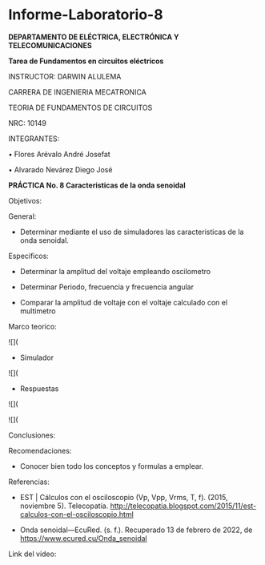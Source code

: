 # Informe-Laboratorio-8

**DEPARTAMENTO DE ELÉCTRICA, ELECTRÓNICA Y TELECOMUNICACIONES**

**Tarea de Fundamentos en circuitos eléctricos**

INSTRUCTOR: DARWIN ALULEMA

CARRERA DE INGENIERIA MECATRONICA

TEORIA DE FUNDAMENTOS DE CIRCUITOS

NRC: 10149

INTEGRANTES:

• Flores Arévalo André Josefat

• Alvarado Nevárez Diego José

**PRÁCTICA No. 8 Caracteristicas de la onda senoidal**

Objetivos:

General:

-	Determinar mediante el uso de simuladores las caracteristicas de la onda senoidal.

Especificos:

- Determinar la amplitud del voltaje empleando oscilometro

- Determinar Periodo, frecuencia y frecuencia angular

- Comparar la amplitud de voltaje con el voltaje calculado con el multimetro

Marco teorico:

![](

- Simulador

![](

- Respuestas

![](

![](

Conclusiones:



Recomendaciones:

- Conocer bien todo los conceptos y formulas a emplear.

Referencias:

- EST | Cálculos con el osciloscopio (Vp, Vpp, Vrms, T, f). (2015, noviembre 5). Telecopatía. http://telecopatia.blogspot.com/2015/11/est-calculos-con-el-osciloscopio.html

- Onda senoidal—EcuRed. (s. f.). Recuperado 13 de febrero de 2022, de https://www.ecured.cu/Onda_senoidal

Link del video:
